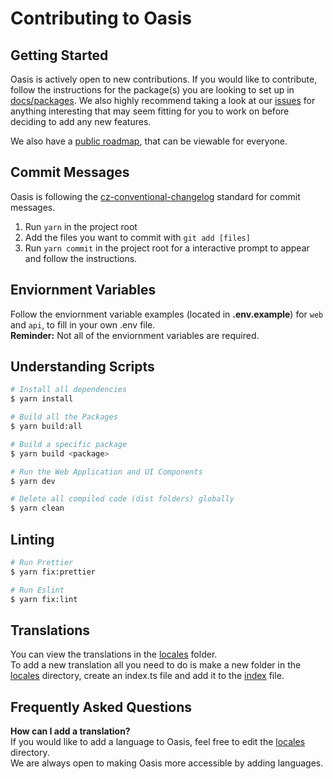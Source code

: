 # Contributing to Oasis

## Getting Started
Oasis is actively open to new contributions. If you would like to contribute, follow the instructions for the package(s) you are looking to set up in [docs/packages](./packages). We also highly recommend taking a look at our [issues](https://github.com/oasis-sh/oasis/issues) for anything interesting that may seem fitting for you to work on before deciding to add any new features.

We also have a [public roadmap](https://github.com/oasis-sh/oasis/projects/9), that can be viewable for everyone.

## Commit Messages
Oasis is following the [cz-conventional-changelog](https://github.com/commitizen/cz-conventional-changelog) standard for commit messages.

1. Run `yarn` in the project root
2. Add the files you want to commit with `git add [files]`
3. Run `yarn commit` in the project root for a interactive prompt to appear and follow the instructions.

## Enviornment Variables
Follow the enviornment variable examples (located in **.env.example**) for `web` and `api`, to fill in your own .env file. <br/>
**Reminder:** Not all of the enviornment variables are required.

## Understanding Scripts
```bash
# Install all dependencies
$ yarn install

# Build all the Packages
$ yarn build:all

# Build a specific package
$ yarn build <package>

# Run the Web Application and UI Components
$ yarn dev

# Delete all compiled code (dist folders) globally
$ yarn clean
```

## Linting
```bash
# Run Prettier
$ yarn fix:prettier

# Run Eslint
$ yarn fix:lint
```

## Translations
You can view the translations in the [locales](/packages/ui/src/locales) folder. <br />
To add a new translation all you need to do is make a new folder in the [locales](/packages/ui/src/locales) directory, create an index.ts file and add it to the [index](/packages/ui/src/index.ts) file.

## Frequently Asked Questions

**How can I add a translation?** <br>
If you would like to add a language to Oasis, feel free to edit the [locales](/packages/ui/src/locales) directory. <br/>
We are always open to making Oasis more accessible by adding languages.
